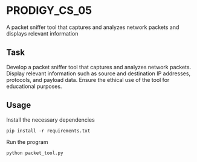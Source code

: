 # PRODIGY_CS_05
A packet sniffer tool that captures and analyzes network packets and displays relevant information

## Task
Develop a packet sniffer tool that captures and analyzes network packets. Display relevant information such as source and destination IP addresses, protocols, and payload data. Ensure the ethical use of the tool for educational purposes.

## Usage
Install the necessary dependencies

`pip install -r requirements.txt`

Run the program

`python packet_tool.py`